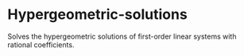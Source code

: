 # Hypergeometric-solutions
Solves the hypergeometric solutions of first-order linear systems with rational coefficients.
